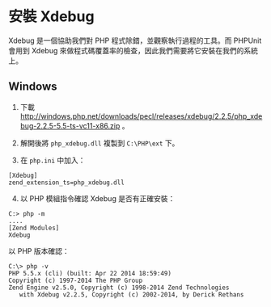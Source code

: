 # 安裝 Xdebug

Xdebug 是一個協助我們對 PHP 程式除錯，並觀察執行過程的工具。而 PHPUnit 會用到 Xdebug 來做程式碼覆蓋率的檢查，因此我們需要將它安裝在我們的系統上。

## Windows

1. 下載 http://windows.php.net/downloads/pecl/releases/xdebug/2.2.5/php_xdebug-2.2.5-5.5-ts-vc11-x86.zip 。

2. 解開後將 `php_xdebug.dll` 複製到 `C:\PHP\ext` 下。

3. 在 `php.ini` 中加入：

 ```
[Xdebug]
zend_extension_ts=php_xdebug.dll
 ```

4. 以 PHP 模組指令確認 Xdebug 是否有正確安裝：

 ```
C:> php -m
....
[Zend Modules]
Xdebug
 ```

 以 PHP 版本確認：

 ```
C:\> php -v
PHP 5.5.x (cli) (built: Apr 22 2014 18:59:49)
Copyright (c) 1997-2014 The PHP Group
Zend Engine v2.5.0, Copyright (c) 1998-2014 Zend Technologies
    with Xdebug v2.2.5, Copyright (c) 2002-2014, by Derick Rethans
 ```
